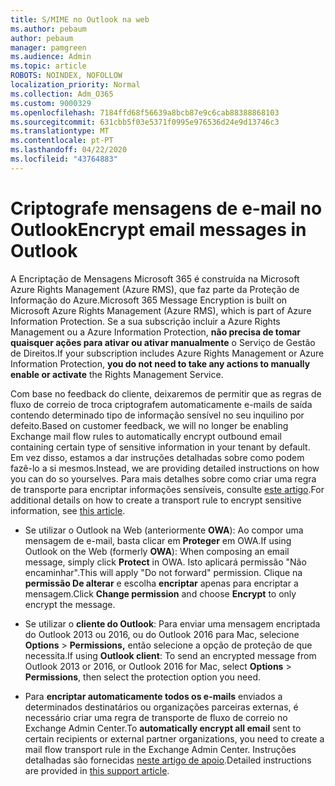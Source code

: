 ```yaml
---
title: S/MIME no Outlook na web
ms.author: pebaum
author: pebaum
manager: pamgreen
ms.audience: Admin
ms.topic: article
ROBOTS: NOINDEX, NOFOLLOW
localization_priority: Normal
ms.collection: Adm_O365
ms.custom: 9000329
ms.openlocfilehash: 7184ffd68f56639a8bcb87e9c6cab88388868103
ms.sourcegitcommit: 631cbb5f03e5371f0995e976536d24e9d13746c3
ms.translationtype: MT
ms.contentlocale: pt-PT
ms.lasthandoff: 04/22/2020
ms.locfileid: "43764883"
---
```

# <a name="encrypt-email-messages-in-outlook"></a><span data-ttu-id="3a4c2-102">Criptografe mensagens de e-mail no Outlook</span><span class="sxs-lookup"><span data-stu-id="3a4c2-102">Encrypt email messages in Outlook</span></span>

<span data-ttu-id="3a4c2-103">A Encriptação de Mensagens Microsoft 365 é construída na Microsoft Azure Rights Management (Azure RMS), que faz parte da Proteção de Informação do Azure.</span><span class="sxs-lookup"><span data-stu-id="3a4c2-103">Microsoft 365 Message Encryption is built on Microsoft Azure Rights Management (Azure RMS), which is part of Azure Information Protection.</span></span> <span data-ttu-id="3a4c2-104">Se a sua subscrição incluir a Azure Rights Management ou a Azure Information Protection, **não precisa de tomar quaisquer ações para ativar ou ativar manualmente** o Serviço de Gestão de Direitos.</span><span class="sxs-lookup"><span data-stu-id="3a4c2-104">If your subscription includes Azure Rights Management or Azure Information Protection, **you do not need to take any actions to manually enable or activate** the Rights Management Service.</span></span>

<span data-ttu-id="3a4c2-105">Com base no feedback do cliente, deixaremos de permitir que as regras de fluxo de correio de troca criptografem automaticamente e-mails de saída contendo determinado tipo de informação sensível no seu inquilino por defeito.</span><span class="sxs-lookup"><span data-stu-id="3a4c2-105">Based on customer feedback, we will no longer be enabling Exchange mail flow rules to automatically encrypt outbound email containing certain type of sensitive information in your tenant by default.</span></span> <span data-ttu-id="3a4c2-106">Em vez disso, estamos a dar instruções detalhadas sobre como podem fazê-lo a si mesmos.</span><span class="sxs-lookup"><span data-stu-id="3a4c2-106">Instead, we are providing detailed instructions on how you can do so yourselves.</span></span> <span data-ttu-id="3a4c2-107">Para mais detalhes sobre como criar uma regra de transporte para encriptar informações sensíveis, consulte [este artigo](https://aka.ms/OmeEtr).</span><span class="sxs-lookup"><span data-stu-id="3a4c2-107">For additional details on how to create a transport rule to encrypt sensitive information, see [this article](https://aka.ms/OmeEtr).</span></span>

- <span data-ttu-id="3a4c2-108">Se utilizar o Outlook na Web (anteriormente **OWA**): Ao compor uma mensagem de e-mail, basta clicar em **Proteger** em OWA.</span><span class="sxs-lookup"><span data-stu-id="3a4c2-108">If using Outlook on the Web (formerly **OWA**): When composing an email message, simply click **Protect** in OWA.</span></span> <span data-ttu-id="3a4c2-109">Isto aplicará permissão "Não encaminhar".</span><span class="sxs-lookup"><span data-stu-id="3a4c2-109">This will apply "Do not forward" permission.</span></span> <span data-ttu-id="3a4c2-110">Clique na **permissão De alterar** e escolha **encriptar** apenas para encriptar a mensagem.</span><span class="sxs-lookup"><span data-stu-id="3a4c2-110">Click **Change permission** and choose **Encrypt** to only encrypt the message.</span></span>

- <span data-ttu-id="3a4c2-111">Se utilizar o **cliente do Outlook**: Para enviar uma mensagem encriptada do Outlook 2013 ou 2016, ou do Outlook 2016 para Mac, selecione **Options** > **Permissions,** então selecione a opção de proteção de que necessita.</span><span class="sxs-lookup"><span data-stu-id="3a4c2-111">If using **Outlook client**: To send an encrypted message from Outlook 2013 or 2016, or Outlook 2016 for Mac, select **Options** > **Permissions**, then select the protection option you need.</span></span>

- <span data-ttu-id="3a4c2-112">Para **encriptar automaticamente todos os e-mails** enviados a determinados destinatários ou organizações parceiras externas, é necessário criar uma regra de transporte de fluxo de correio no Exchange Admin Center.</span><span class="sxs-lookup"><span data-stu-id="3a4c2-112">To **automatically encrypt all email** sent to certain recipients or external partner organizations, you need to create a mail flow transport rule in the Exchange Admin Center.</span></span> <span data-ttu-id="3a4c2-113">Instruções detalhadas são fornecidas [neste artigo de apoio](https://docs.microsoft.com/office365/securitycompliance/define-mail-flow-rules-to-encrypt-email#create-a-mail-flow-rule-to-encrypt-email-messages-with-the-new-ome-capabilities).</span><span class="sxs-lookup"><span data-stu-id="3a4c2-113">Detailed instructions are provided in [this support article](https://docs.microsoft.com/office365/securitycompliance/define-mail-flow-rules-to-encrypt-email#create-a-mail-flow-rule-to-encrypt-email-messages-with-the-new-ome-capabilities).</span></span>

